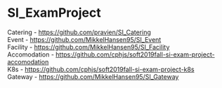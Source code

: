 # SI_ExamProject


Catering - https://github.com/pravien/SI_Catering \
Event    - https://github.com/MikkelHansen95/SI_Event \
Facility - https://github.com/MikkelHansen95/SI_Facility \
Accomodation - https://github.com/cphjs/soft2019fall-si-exam-project-accomodation \
K8s      - https://github.com/cphjs/soft2019fall-si-exam-project-k8s \
Gateway  - https://github.com/MikkelHansen95/SI_Gateway 
